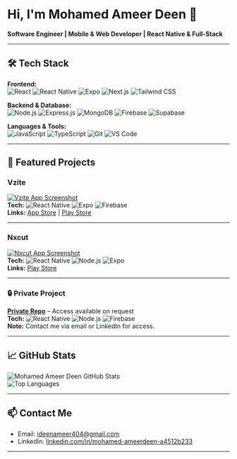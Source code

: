 # Hi, I'm Mohamed Ameer Deen 👋
**Software Engineer | Mobile & Web Developer | React Native & Full-Stack**

---

## 🛠️ Tech Stack

**Frontend:**  
![React](https://img.shields.io/badge/React-61DAFB?style=for-the-badge&logo=react&logoColor=white) 
![React Native](https://img.shields.io/badge/React_Native-20232A?style=for-the-badge&logo=react&logoColor=61DAFB) 
![Expo](https://img.shields.io/badge/Expo-000020?style=for-the-badge&logo=expo&logoColor=white) 
![Next.js](https://img.shields.io/badge/Next.js-000000?style=for-the-badge&logo=nextdotjs&logoColor=white)
![Tailwind CSS](https://img.shields.io/badge/Tailwind_CSS-06B6D4?style=for-the-badge&logo=tailwind-css&logoColor=white)

**Backend & Database:**  
![Node.js](https://img.shields.io/badge/Node.js-339933?style=for-the-badge&logo=nodedotjs&logoColor=white) 
![Express.js](https://img.shields.io/badge/Express.js-000000?style=for-the-badge&logo=express&logoColor=white) 
![MongoDB](https://img.shields.io/badge/MongoDB-47A248?style=for-the-badge&logo=mongodb&logoColor=white) 
![Firebase](https://img.shields.io/badge/Firebase-FFCA28?style=for-the-badge&logo=firebase&logoColor=black) 
![Supabase](https://img.shields.io/badge/Supabase-3ECF8E?style=for-the-badge&logo=supabase&logoColor=white)

**Languages & Tools:**  
![JavaScript](https://img.shields.io/badge/JavaScript-F7DF1E?style=for-the-badge&logo=javascript&logoColor=black) 
![TypeScript](https://img.shields.io/badge/TypeScript-3178C6?style=for-the-badge&logo=typescript&logoColor=white) 
![Git](https://img.shields.io/badge/Git-F05032?style=for-the-badge&logo=git&logoColor=white) 
![VS Code](https://img.shields.io/badge/VS_Code-007ACC?style=for-the-badge&logo=visual-studio-code&logoColor=white)

---

## 📂 Featured Projects

### Vzite
[![Vzite App Screenshot](https://via.placeholder.com/600x300.png?text=Vzite+App+Screenshot)](https://apps.apple.com/ae/app/vzite-crm/id6746757347)  
**Tech:** ![React Native](https://img.shields.io/badge/React_Native-20232A?style=for-the-badge&logo=react&logoColor=61DAFB) ![Expo](https://img.shields.io/badge/Expo-000020?style=for-the-badge&logo=expo&logoColor=white) ![Firebase](https://img.shields.io/badge/Firebase-FFCA28?style=for-the-badge&logo=firebase&logoColor=black)  
**Links:** [App Store](https://apps.apple.com/ae/app/vzite-crm/id6746757347) | [Play Store](https://play.google.com/store/apps/details?id=com.vzite.app)

---

### Nxcut
[![Nxcut App Screenshot](https://via.placeholder.com/600x300.png?text=Nxcut+App+Screenshot)](https://play.google.com/store/apps/details?id=com.qdealsllc.nxcut)  
**Tech:** ![React Native](https://img.shields.io/badge/React_Native-20232A?style=for-the-badge&logo=react&logoColor=61DAFB) ![Node.js](https://img.shields.io/badge/Node.js-339933?style=for-the-badge&logo=nodedotjs&logoColor=white) ![Expo](https://img.shields.io/badge/Expo-000020?style=for-the-badge&logo=expo&logoColor=white)  
**Links:** [Play Store](https://b47c7822.streaklinks.com/CnzsZxllJX9K1uMHJgD3JGAt/https%3A%2F%2Fplay.google.com%2Fstore%2Fapps%2Fdetails%3Fid%3Dcom.qdealsllc.nxcut%26pcampaignid%3Dweb_share)

---

### 🔒 Private Project
**[Private Repo](#)** – Access available on request  
**Tech:** ![React Native](https://img.shields.io/badge/React_Native-20232A?style=for-the-badge&logo=react&logoColor=61DAFB) ![Node.js](https://img.shields.io/badge/Node.js-339933?style=for-the-badge&logo=nodedotjs&logoColor=white) ![Firebase](https://img.shields.io/badge/Firebase-FFCA28?style=for-the-badge&logo=firebase&logoColor=black)  
**Note:** Contact me via email or LinkedIn for access.  

---

## 📈 GitHub Stats
![Mohamed Ameer Deen GitHub Stats](https://github-readme-stats.vercel.app/api?username=ideenameer&show_icons=true&theme=radical)  
![Top Languages](https://github-readme-stats.vercel.app/api/top-langs/?username=ideenameer&layout=compact&theme=radical)

---

## 📫 Contact Me
- Email: [ideenameer404@gmail.com](mailto:ideenameer404@gmail.com)  
- LinkedIn: [linkedin.com/in/mohamed-ameerdeen-a4512b233](https://www.linkedin.com/in/mohamed-ameerdeen-a4512b233/)  

---
